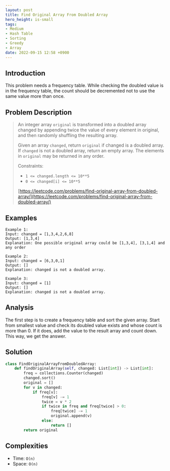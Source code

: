 ```yaml
---
layout: post
title: Find Original Array From Doubled Array
hero_height: is-small
tags:
- Medium
- Hash Table
- Sorting
- Greedy
- Array
date: 2022-09-15 12:58 +0900
---
```

## Introduction
This problem needs a frequency table.
While checking the doubled value is in the frequency table,
the count should be decremented not to use the same value more than once.

## Problem Description
> An integer array `original` is transformed into a doubled array changed by
> appending twice the value of every element in original,
> and then randomly shuffling the resulting array.
>
> Given an array `changed`, return `original` if changed is a doubled array.
> If `changed` is not a doubled array, return an empty array.
> The elements in `original` may be returned in any order.
>
> Constraints:
> - `1 <= changed.length <= 10**5`
> - `0 <= changed[i] <= 10**5`
>
> [https://leetcode.com/problems/find-original-array-from-doubled-array/](https://leetcode.com/problems/find-original-array-from-doubled-array/)

## Examples
```
Example 1:
Input: changed = [1,3,4,2,6,8]
Output: [1,3,4]
Explanation: One possible original array could be [1,3,4], [3,1,4] and any order
```

```
Example 2:
Input: changed = [6,3,0,1]
Output: []
Explanation: changed is not a doubled array.
```

```
Example 3:
Input: changed = [1]
Output: []
Explanation: changed is not a doubled array.
```

## Analysis
The first step is to create a frequency table and sort the given array.
Start from smallest value and check its doubled value exists and whose count is more than 0.
If it does, add the value to the result array and count down.
This way, we get the answer.

## Solution
```python
class FindOriginalArrayFromDoubledArray:
    def findOriginalArray(self, changed: List[int]) -> List[int]:
        freq = collections.Counter(changed)
        changed.sort()
        original = []
        for v in changed:
            if freq[v]:
                freq[v] -= 1
                twice = v * 2
                if twice in freq and freq[twice] > 0:
                    freq[twice] -= 1
                    original.append(v)
                else:
                    return []
        return original
```

## Complexities
- Time: `O(n)`
- Space: `O(n)`
